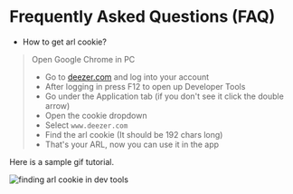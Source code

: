 # Frequently Asked Questions (FAQ)

- How to get arl cookie?

> Open Google Chrome in PC
>
> - Go to [deezer.com](https://www.deezer.com) and log into your account
> - After logging in press F12 to open up Developer Tools
> - Go under the Application tab (if you don't see it click the double arrow)
> - Open the cookie dropdown
> - Select `www.deezer.com`
> - Find the arl cookie (It should be 192 chars long)
> - That's your ARL, now you can use it in the app

Here is a sample gif tutorial.

![finding arl cookie in dev tools](https://media.giphy.com/media/igsGY1z84qpAPGjj1r/giphy.gif)
